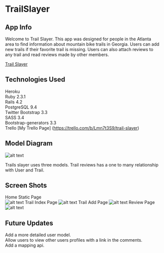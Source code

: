 # TrailSlayer
## App Info

Welcome to Trail Slayer. This app was designed for people in the Atlanta area to find information about mountain bike trails in Georgia. Users can add new trails if their favorite trail is missing. Users can also attach reviews to any trail and read reviews made by other members.

[Trail Slayer](https://floating-crag-68312.herokuapp.com/)

## Technologies Used
Heroku  
Ruby 2.3.1  
Rails 4.2  
PostgreSQL 9.4  
Twitter Bootstrap 3.3  
SASS 3.4  
Bootstrap-generators 3.3  
Trello [My Trello Page] (https://trello.com/b/Lmn7t3S9/trail-slayer)

## Model Diagram

![alt text](http://i.imgur.com/GrEW73R.png)

Trails slayer uses three models. Trail reviews has a one to many relationship with User and Trail. 
## Screen Shots
Home Static Page  
![alt text](http://i.imgur.com/jAQAup5.jpg)
Trail Index Page
![alt text](http://i.imgur.com/m7Jvk6o.png)
Trail Add Page
![alt text](http://i.imgur.com/mbabBxG.png)
Review Page
![alt text](http://i.imgur.com/MIqoUt9.png)
## Future Updates
Add a more detailed user model.  
Allow users to view other users profiles with a link in the comments.  
Add a mapping api.
